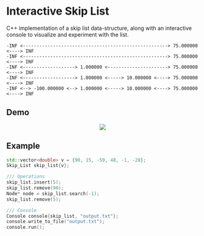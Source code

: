 # Interactive Skip List 

C++ implementation of a skip list data-structure, along with an interactive console to visualize and experiment with the list.

```
-INF <-----------------------------------------------------> 75.000000 <----> INF
-INF <-----------------------------------------------------> 75.000000 <----> INF
-INF <-------------------> 1.000000 <----------------------> 75.000000 <----> INF
-INF <-------------------> 1.000000 <-----> 10.000000 <----> 75.000000 <----> INF
-INF <--> -100.000000 <--> 1.000000 <-----> 10.000000 <----> 75.000000 <----> INF
```

## Demo
<p align="center">
    <img src='https://user-images.githubusercontent.com/63466463/151653318-a2aa3f00-5efd-4c79-bd79-1242eaaaf3e0.gif'>
</p>

## Example
```cpp
std::vector<double> v = {90, 15, -59, 48, -1, -28};
Skip_List skip_list{v};

/// Operations
skip_list.insert(5);
skip_list.remove(90);
Node* node = skip_list.search(-1);
skip_list.remove(5);

/// Console
Console console{skip_list, "output.txt"};
console.write_to_file("output.txt");
console.run();
```